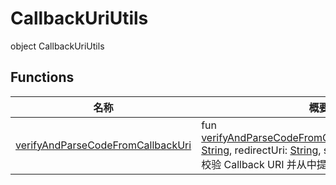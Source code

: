 # CallbackUriUtils

object CallbackUriUtils

## Functions

| 名称                                                                            | 概要                                                                                                                                                                                                                                                                                                                                                                                                                                                                                                |
| ------------------------------------------------------------------------------- | --------------------------------------------------------------------------------------------------------------------------------------------------------------------------------------------------------------------------------------------------------------------------------------------------------------------------------------------------------------------------------------------------------------------------------------------------------------------------------------------------- |
| [verifyAndParseCodeFromCallbackUri](verify-and-parse-code-from-callback-uri.md) | fun [verifyAndParseCodeFromCallbackUri](verify-and-parse-code-from-callback-uri.md)(callbackUri: [String](https://kotlinlang.org/api/latest/jvm/stdlib/kotlin/-string/index.html), redirectUri: [String](https://kotlinlang.org/api/latest/jvm/stdlib/kotlin/-string/index.html), state: [String](https://kotlinlang.org/api/latest/jvm/stdlib/kotlin/-string/index.html)): [String](https://kotlinlang.org/api/latest/jvm/stdlib/kotlin/-string/index.html)<br/>校验 Callback URI 并从中提取授权码 |
